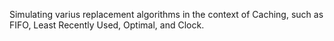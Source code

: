Simulating varius replacement algorithms in the context of Caching, such as FIFO, Least Recently Used, Optimal, and Clock.
